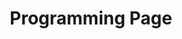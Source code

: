 ---
title: "Programming Page"
meta_title: "Team 5401 - Programming"
description: "Darkness and starvation"
draft: false
image3: "images/image-placeholder.png"
---